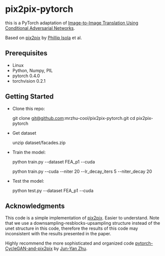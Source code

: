 # pix2pix-pytorch

this is a PyTorch adaptation of [Image-to-Image Translation Using Conditional Adversarial Networks](https://arxiv.org/pdf/1611.07004v1.pdf).

Based on [pix2pix](https://phillipi.github.io/pix2pix/) by [Phillip Isola](https://github.com/phillipi) et al.

## Prerequisites

+ Linux
+ Python, Numpy, PIL
+ pytorch 0.4.0
+ torchvision 0.2.1

## Getting Started

+ Clone this repo:

    git clone git@github.com:mrzhu-cool/pix2pix-pytorch.git
    cd pix2pix-pytorch

+ Get dataset

    unzip dataset/facades.zip

+ Train the model:

    python train.py --dataset FEA_p1 --cuda

    python train.py --cuda --niter 20 --lr_decay_iters 5 --niter_decay 20

+ Test the model:

    python test.py --dataset FEA_p1 --cuda

## Acknowledgments

This code is a simple implementation of [pix2pix](https://phillipi.github.io/pix2pix/). Easier to understand. Note that we use a downsampling-resblocks-upsampling structure instead of the unet structure in this code, therefore the results of this code may inconsistent with the results presented in the paper.

Highly recommend the more sophisticated and organized code [pytorch-CycleGAN-and-pix2pix](https://github.com/junyanz/pytorch-CycleGAN-and-pix2pix) by [Jun-Yan Zhu](https://github.com/junyanz).

